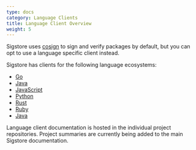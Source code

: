 ```yaml
---
type: docs
category: Language Clients
title: Language Client Overview
weight: 5
---
```


Sigstore uses [cosign](../../cosign/signing/overview) to sign and verify packages by default, but you can opt to use a language specific client instead.

Sigstore has clients for the following language ecosystems:

- [Go](../go/overview)
- [Java](https://github.com/sigstore/sigstore-java#sigstore-java)
- [JavaScript](../javascript/overview)
- [Python](../python/overview)
- [Rust](https://github.com/sigstore/sigstore-rs#features)
- [Ruby](https://github.com/sigstore/sigstore-ruby#sigstore)
- [Java](https://github.com/sigstore/sigstore-java#sigstore-java)

Language client documentation is hosted in the individual project repositories. Project summaries are currently being added to the main Sigstore documentation.
